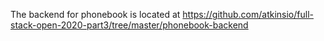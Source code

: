The backend for phonebook is located at https://github.com/atkinsio/full-stack-open-2020-part3/tree/master/phonebook-backend 